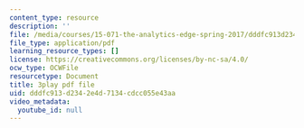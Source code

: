```yaml
---
content_type: resource
description: ''
file: /media/courses/15-071-the-analytics-edge-spring-2017/dddfc913d2342e4d7134cdcc055e43aa_QDzTeo6n0Q8.pdf
file_type: application/pdf
learning_resource_types: []
license: https://creativecommons.org/licenses/by-nc-sa/4.0/
ocw_type: OCWFile
resourcetype: Document
title: 3play pdf file
uid: dddfc913-d234-2e4d-7134-cdcc055e43aa
video_metadata:
  youtube_id: null
---
```


